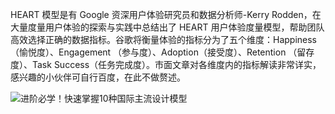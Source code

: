 HEART 模型是有 Google 资深用户体验研究员和数据分析师-Kerry Rodden，在大量度量用户体验的探索与实践中总结出了 HEART 用户体验度量模型，帮助团队高效选择正确的数据指标。谷歌将衡量体验的指标分为了五个维度：Happiness（愉悦度）、Engagement （参与度）、Adoption（接受度）、Retention （留存度）、Task Success（任务完成度）。市面文章对各维度内的指标解读非常详实，感兴趣的小伙伴可自行百度，在此不做赘述。

![进阶必学！快速掌握10种国际主流设计模型](https://image.uisdc.com/wp-content/uploads/2024/02/uisdc-cp-20240205-15-1.jpg)